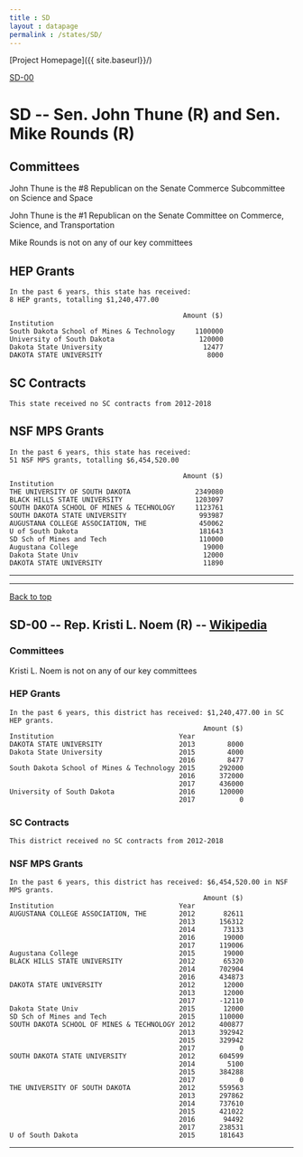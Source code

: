 ```yaml
---
title : SD
layout : datapage
permalink : /states/SD/
---
```

<a name="top"></a>
[Project Homepage]({{ site.baseurl}}/)


[SD-00](#SD-00)  

# SD -- Sen. John Thune (R) and  Sen. Mike Rounds (R)
## Committees
John Thune is the #8 Republican on the Senate Commerce Subcommittee on Science and Space 

John Thune is the #1 Republican on the Senate Committee on Commerce, Science, and Transportation 

Mike Rounds is not on any of our key committees 

## HEP Grants
```
In the past 6 years, this state has received:
8 HEP grants, totalling $1,240,477.00
 
                                           Amount ($)
Institution                                          
South Dakota School of Mines & Technology     1100000
University of South Dakota                     120000
Dakota State University                         12477
DAKOTA STATE UNIVERSITY                          8000
```
## SC Contracts
```
This state received no SC contracts from 2012-2018
```
## NSF MPS Grants
```
In the past 6 years, this state has received:
51 NSF MPS grants, totalling $6,454,520.00
 
                                           Amount ($)
Institution                                          
THE UNIVERSITY OF SOUTH DAKOTA                2349080
BLACK HILLS STATE UNIVERSITY                  1203097
SOUTH DAKOTA SCHOOL OF MINES & TECHNOLOGY     1123761
SOUTH DAKOTA STATE UNIVERSITY                  993987
AUGUSTANA COLLEGE ASSOCIATION, THE             450062
U of South Dakota                              181643
SD Sch of Mines and Tech                       110000
Augustana College                               19000
Dakota State Univ                               12000
DAKOTA STATE UNIVERSITY                         11890
```
---
---
<a name="SD-00"></a>
[Back to top](#top)
## SD-00 -- Rep. Kristi L. Noem (R) -- [Wikipedia](https://en.wikipedia.org/wiki/SD-00)
### Committees
Kristi L. Noem is not on any of our key committees 

### HEP Grants
```
In the past 6 years, this district has received: $1,240,477.00 in SC HEP grants.
                                                Amount ($)
Institution                               Year            
DAKOTA STATE UNIVERSITY                   2013        8000
Dakota State University                   2015        4000
                                          2016        8477
South Dakota School of Mines & Technology 2015      292000
                                          2016      372000
                                          2017      436000
University of South Dakota                2016      120000
                                          2017           0
```
### SC Contracts
```
This district received no SC contracts from 2012-2018
```
### NSF MPS Grants
```
In the past 6 years, this district has received: $6,454,520.00 in NSF MPS grants.
                                                Amount ($)
Institution                               Year            
AUGUSTANA COLLEGE ASSOCIATION, THE        2012       82611
                                          2013      156312
                                          2014       73133
                                          2016       19000
                                          2017      119006
Augustana College                         2015       19000
BLACK HILLS STATE UNIVERSITY              2012       65320
                                          2014      702904
                                          2016      434873
DAKOTA STATE UNIVERSITY                   2012       12000
                                          2013       12000
                                          2017      -12110
Dakota State Univ                         2015       12000
SD Sch of Mines and Tech                  2015      110000
SOUTH DAKOTA SCHOOL OF MINES & TECHNOLOGY 2012      400877
                                          2013      392942
                                          2015      329942
                                          2017           0
SOUTH DAKOTA STATE UNIVERSITY             2012      604599
                                          2014        5100
                                          2015      384288
                                          2017           0
THE UNIVERSITY OF SOUTH DAKOTA            2012      559563
                                          2013      297862
                                          2014      737610
                                          2015      421022
                                          2016       94492
                                          2017      238531
U of South Dakota                         2015      181643
```
---
